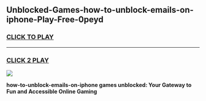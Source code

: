 
## Unblocked-Games-how-to-unblock-emails-on-iphone-Play-Free-0peyd
<h3>
<a href="https://premium76.site?title=how-to-unblock-emails-on-iphone&ref=23A">CLICK TO PLAY</a></h3>
<hr>

<h3>
<a href="https://premium76.site?title=how-to-unblock-emails-on-iphone&ref=23A">CLICK 2 PLAY</a>
  
</h3>

<a href="https://premium76.site?title=how-to-unblock-emails-on-iphone&ref=23A"><img src="https://clearcache.store/games.png"></a>


**how-to-unblock-emails-on-iphone games unblocked: Your Gateway to Fun and Accessible Online Gaming**
